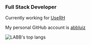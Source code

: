 ### Full Stack Developer

Currently working for [UseRH](https://github.com/userh-dev)

My personal GitHub account is [abbluiz](https://github.com/abbluiz)

![LABB's top langs](https://github-readme-stats.vercel.app/api/top-langs/?username=abbluiz-userh&count_private=true&show_icons=true&theme=dracula&layout=compact)
